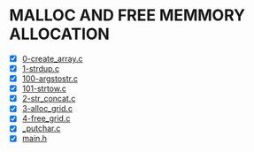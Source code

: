 # MALLOC AND FREE MEMMORY ALLOCATION

- [X] [0-create_array.c](0-create_array.c)
- [x] [1-strdup.c](1-strdup.c)
- [x] [100-argstostr.c](100-argstostr.c)
- [x] [101-strtow.c](101-strtow.c)
- [x] [2-str_concat.c](2-str_concat.c)
- [x] [3-alloc_grid.c](3-alloc_grid.c)
- [x] [4-free_grid.c](4-free_grid.c)
- [x] [_putchar.c](_putchar.c)
- [x] [main.h](main.h)
